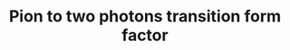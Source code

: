 ---
title: "Pion to two photons transition form factor"
collection: publications
permalink: /publication/Pion to two photons transition form factor
excerpt: 'This paper is still awaiting submission. You can read a temporary version.'
#date: 2009-10-01
#venue: 'Journal 1'
paperurl: 'https://drive.google.com/file/d/1gQZoLUrN-S3Ulop2DymaZOmtCvnJERnA/view?usp=sharing'
---